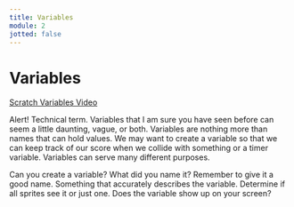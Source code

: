 ```yaml
---
title: Variables
module: 2
jotted: false
---
```


# Variables

<p><a href="//www.youtube.com/embed/Dxj5j_sEv-g" data-lity>Scratch Variables Video</a></p>

Alert!  Technical term.  Variables that I am sure you have seen before can seem a little daunting, vague, or both.  Variables are nothing more than names that can hold values.  We may want to create a variable so that we can keep track of our score when we collide with something or a timer variable.  Variables can serve many different purposes.

Can you create a variable?  What did you name it?  Remember to give it a good name.  Something that accurately describes the variable.  Determine if all sprites see it or just one. Does the variable show up on your screen?
